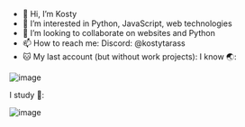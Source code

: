 - 👋 Hi, I’m Kosty
- 👀 I’m interested in Python, JavaScript, web technologies
- 💞️ I’m looking to collaborate on websites and Python
- 📫 How to reach me: Discord: @kostytarass
- 🐱 My last account (but without work projects): 
I know 🌏:


![image](https://github.com/Willyamdevon/Willyamdevon/assets/151402518/374305eb-c29a-45ac-a87e-1d4ccc181c1c)


I study 🏫:


![image](https://github.com/Willyamdevon/Willyamdevon/assets/151402518/5df57a0d-c125-4199-be07-87ca42a991c0)



<!---
Willyamdevon/Willyamdevon is a ✨ special ✨ repository because its `README.md` (this file) appears on your GitHub profile.
You can click the Preview link to take a look at your changes.
--->
